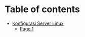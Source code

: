 # Table of contents

* [Konfigurasi Server Linux](README.md)
  * [Page 1](konfigurasi-server-linux/page-1.md)
